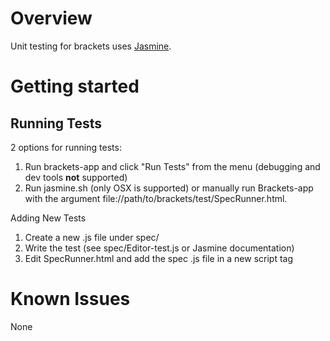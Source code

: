 
Overview
========

Unit testing for brackets uses [Jasmine](http://jasmine.github.io/1.3/introduction.html).

Getting started
===============

Running Tests
-------------

2 options for running tests:

1. Run brackets-app and click "Run Tests" from the menu (debugging and dev tools **not** supported)
1. Run jasmine.sh (only OSX is supported) or manually run Brackets-app with
   the argument file://path/to/brackets/test/SpecRunner.html.


Adding New Tests

1. Create a new .js file under spec/
1. Write the test (see spec/Editor-test.js or Jasmine documentation)
1. Edit SpecRunner.html and add the spec .js file in a new script tag

Known Issues
============

None